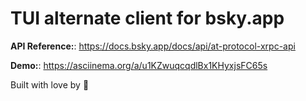 # TUI alternate client for bsky.app

**API Reference:**: <https://docs.bsky.app/docs/api/at-protocol-xrpc-api>

**Demo:**: <https://asciinema.org/a/u1KZwuqcqdlBx1KHyxjsFC65s>

   Built with love by 🍒
